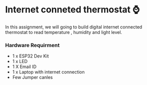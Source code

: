 # Internet conneted thermostat ⌚ 

In this assignment, we will going to build digital internet connected thermostat to read temperature , humidity and light level. 

### Hardware Requirment 

* 1 x ESP32 Dev Kit 
* 1 x LED 
* 1 X Email ID 
* 1 x Laptop with internet connection
* Few Jumper canles  
